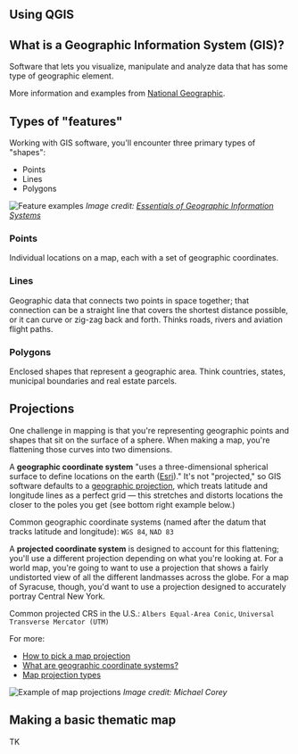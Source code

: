## Using QGIS

## What is a Geographic Information System (GIS)?

Software that lets you visualize, manipulate and analyze data that has some type of geographic element.

More information and examples from [National Geographic](https://www.nationalgeographic.org/encyclopedia/geographic-information-system-gis/).

## Types of "features"

Working with GIS software, you'll encounter three primary types of "shapes":
* Points
* Lines
* Polygons

![Feature examples](/images/features.jpg)
_Image credit: [Essentials of Geographic Information Systems](https://saylordotorg.github.io/text_essentials-of-geographic-information-systems/index.html)_

### Points

Individual locations on a map, each with a set of geographic coordinates.

### Lines

Geographic data that connects two points in space together; that connection can be a straight line that covers the shortest distance possible, or it can curve or zig-zag back and forth. Thinks roads, rivers and aviation flight paths.

### Polygons

Enclosed shapes that represent a geographic area. Think countries, states, municipal boundaries and real estate parcels.

## Projections

One challenge in mapping is that you're representing geographic points and shapes that sit on the surface of a sphere. When making a map, you're flattening those curves into two dimensions.

A __geographic coordinate system__ "uses a three-dimensional spherical surface to define locations on the earth ([Esri](http://help.arcgis.com/en/arcgisdesktop/10.0/help/index.html#/What_are_geographic_coordinate_systems/003r00000006000000/))." It's not "projected," so GIS software defaults to a [geographic projection](https://en.wikipedia.org/wiki/Equirectangular_projection), which treats latitude and longitude lines as a perfect grid — this stretches and distorts locations the closer to the poles you get (see bottom right example below.)

Common geographic coordinate systems (named after the datum that tracks latitude and longitude): `WGS 84`, `NAD 83`

A __projected coordinate system__ is designed to account for this flattening; you'll use a different projection depending on what you're looking at. For a world map, you're going to want to use a projection that shows a fairly undistorted view of all the different landmasses across the globe. For a map of Syracuse, though, you'd want to use a projection designed to accurately portray Central New York.

Common projected CRS in the U.S.: `Albers Equal-Area Conic`, `Universal Transverse Mercator (UTM)`

For more:
* [How to pick a map projection](https://source.opennews.org/articles/choosing-right-map-projection/)
* [What are geographic coordinate systems?](http://help.arcgis.com/en/arcgisdesktop/10.0/help/index.html#/What_are_geographic_coordinate_systems/003r00000006000000/)
* [Map projection types](http://help.arcgis.com/en/arcgisdesktop/10.0/help/index.html#/Projection_types/003r0000000r000000/)


![Example of map projections](/images/proj.jpg)
_Image credit: Michael Corey_

## Making a basic thematic map

TK
